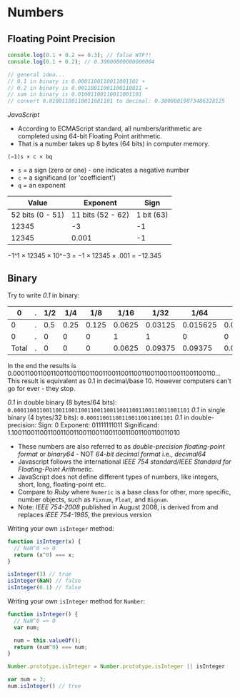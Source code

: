# Numbers

## Floating Point Precision

```JavaScript
console.log(0.1 + 0.2 == 0.3); // false WTF?!
console.log(0.1 + 0.2); // 0.30000000000000004

// general idea...
// 0.1 in binary is 0.0001100110011001101 +
// 0.2 in binary is 0.00110011001100110011 =
// sum in binary is 0.01001100110011001101
// convert 0.01001100110011001101 to decimal: 0.30000019073486328125
```

*JavaScript*
* According to ECMAScript standard, all numbers/arithmetic are completed using 64-bit Floating Point arithmetic.
* That is a number takes up 8 bytes (64 bits) in computer memory.

`(−1)s × c × bq`
* `s` = a sign (zero or one) - one indicates a negative number
* `c` = a significand (or 'coefficient')
* `q` = an exponent

| Value | Exponent | Sign |
| --- | --- | --- |
| 52 bits (0 - 51) | 11 bits (52 - 62) | 1 bit (63) |
| 12345 | -3 | -1 |
| 12345 | 0.001 | -1 |

−1^1 × 12345 × 10^−3 =
−1 × 12345 × .001 =
−12.345

## Binary

Try to write *0.1* in binary:

| 0 | . | 1/2  | 1/4  | 1/8   | 1/16   | 1/32    | 1/64     | 1/128     | 1/256      | 1/512       |
|---|---|---   |---   |---    |---     |---      |---       |---        |---         | ---         |
| 0 | . | 0.5  | 0.25 | 0.125 | 0.0625 | 0.03125 | 0.015625 | 0.0078125 | 0.00390625 | 0.001953125 |
| 0 | . | 0    | 0    | 0     | 1      | 1       | 0        | 0         | 1          | 1           |
|Total|.| 0    | 0    | 0     | 0.0625 | 0.09375 | 0.09375  | 0.09375   | 0.09765625 | 0.099609375 |

In the end the results is 0.00011001100110011001100110011001100110011001100110011001100110...
This result is equivalent as 0.1 in decimal/base 10.
However computers can't go for ever - they stop.

*0.1* in double binary (8 bytes/64 bits): `0.0001100110011001100110011001100110011001100110011001101`
*0.1* in single binary (4 bytes/32 bits): `0.000110011001100110011001101`
*0.1* in double-precision:
Sign: 0
Exponent: 01111111011
Significand: 1.1001100110011001100110011001100110011001100110011010

* These numbers are also referred to as _double-precision floating-point format_ or _binary64_ - NOT _64-bit decimal format_ i.e., _decimal64_
* Javascript follows the international _IEEE 754 standard/IEEE Standard for Floating-Point Arithmetic_.
* JavaScript does not define different types of numbers, like integers, short, long, floating-point etc.
* Compare to *Ruby* where `Numeric` is a base class for other, more specific, number objects, such as `Fixnum`, `Float`, and `Bignum`.
* Note: _IEEE 754-2008_ published in August 2008, is derived from and replaces _IEEE 754-1985_, the previous version

Writing your own `isInteger` method:
```JavaScript
function isInteger(x) {
  // NaN^0 => 0
  return (x^0) === x;
}

isInteger(3) // true
isInteger(NaN) // false
isInteger(0.1) // false
```

Writing your own `isInteger` method for `Number`:

```JavaScript
function isInteger() {
  // NaN^0 => 0
  var num;

  num = this.valueOf();
  return (num^0) === num;
}

Number.prototype.isInteger = Number.prototype.isInteger || isInteger

var num = 3;
num.isInteger() // true
```

